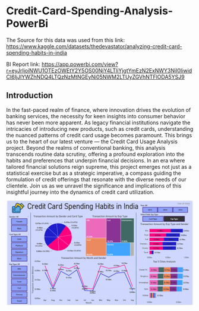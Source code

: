 # Credit-Card-Spending-Analysis-PowerBi
The Source for this data was used from this link: https://www.kaggle.com/datasets/thedevastator/analyzing-credit-card-spending-habits-in-india

BI Report link: https://app.powerbi.com/view?r=eyJrIjoiNWU1OTEzOWEtY2Y5OS00NjY4LTliYjgtYmEzN2ExNWY3NjI0IiwidCI6IjJlYWZhNDQ4LTQzNzMtNGEyNi05NWM2LTUyZGVhNTFlODA5YSJ9

## Introduction
In the fast-paced realm of finance, where innovation drives the evolution of banking services, the necessity for keen insights into consumer behavior has never been more apparent. As legacy financial institutions navigate the intricacies of introducing new products, such as credit cards, understanding the nuanced patterns of credit card usage becomes paramount. This brings us to the heart of our latest venture — the Credit Card Usage Analysis project. Beyond the realms of conventional banking, this analysis transcends routine data scrutiny, offering a profound exploration into the habits and preferences that underpin financial decisions. In an era where tailored financial solutions reign supreme, this project emerges not just as a statistical exercise but as a strategic imperative, a compass guiding the formulation of credit offerings that resonate with the diverse needs of our clientele. Join us as we unravel the significance and implications of this insightful journey into the dynamics of credit card utilization.

![image](Dashboard.png)

